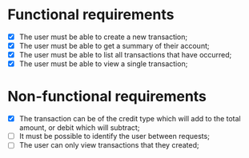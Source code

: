 # Functional requirements

- [x] The user must be able to create a new transaction;
- [x] The user must be able to get a summary of their account;
- [x] The user must be able to list all transactions that have occurred;
- [x] The user must be able to view a single transaction;

# Non-functional requirements

- [x] The transaction can be of the credit type which will add to the total amount, or debit which will subtract;
- [ ] It must be possible to identify the user between requests;
- [ ] The user can only view transactions that they created;
